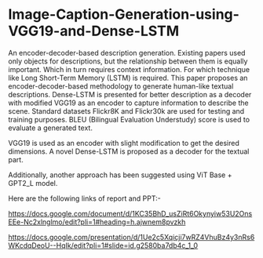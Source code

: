# Image-Caption-Generation-using-VGG19-and-Dense-LSTM

An encoder-decoder-based description generation. Existing papers used only objects
for descriptions, but the relationship between them is equally important. Which in turn requires
context information. For which technique like Long Short-Term Memory (LSTM) is required. This
paper proposes an encoder-decoder-based methodology to generate human-like textual descriptions.
Dense-LSTM is presented for better description as a decoder with modified VGG19 as an encoder
to capture information to describe the scene. Standard datasets Flickr8K and Flickr30k are used for
testing and training purposes. BLEU (Bilingual Evaluation Understudy) score is used to evaluate
a generated text.

VGG19 is used as an encoder with slight modification to
get the desired dimensions. A novel Dense-LSTM is proposed as a decoder for the textual
part.


Additionally, another approach has been suggested using ViT Base + GPT2_L model.

Here are the following links of report and PPT:-

https://docs.google.com/document/d/1KC35BhD_usZiRt6Okynyiw53U2OnsEEe-Nc2xlnglmo/edit?pli=1#heading=h.ajwnem8pvzkh

https://docs.google.com/presentation/d/1Ue2c5Xqicji7wRZ4VhuBz4y3nRs6WKcdqDeoU--HqIk/edit?pli=1#slide=id.g2580ba7db4c_1_0
